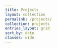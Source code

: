 ```yaml
---
title: Projects
layout: collection
permalink: /projects/
collection: projects
entries_layout: grid
sort_by: date
classes: wide
---
```

